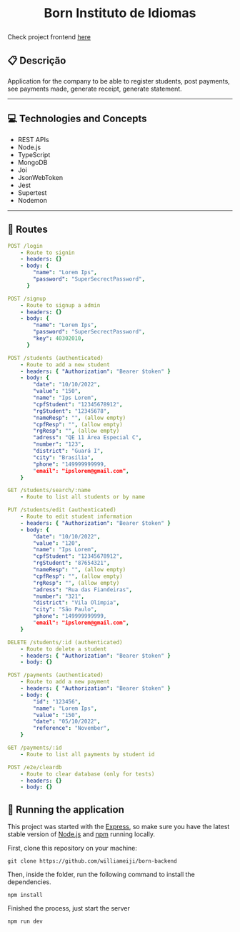 # <p align = "center"> Born Instituto de Idiomas </p>

Check project frontend [here](https://github.com/williameiji/born-frontend)

## :clipboard: Descrição

Application for the company to be able to register students, post payments, see payments made, generate receipt, generate statement.

---

## :computer: Technologies and Concepts

- REST APIs
- Node.js
- TypeScript
- MongoDB
- Joi
- JsonWebToken
- Jest
- Supertest
- Nodemon

---

## :rocket: Routes

```yml
POST /login
    - Route to signin
    - headers: {}
    - body: {
        "name": "Lorem Ips",
        "password": "SuperSecrectPassword",
      }
```

```yml
POST /signup
    - Route to signup a admin
    - headers: {}
    - body: {
        "name": "Lorem Ips",
        "password": "SuperSecrectPassword",
        "key": 40302010,
      }
```

```yml
POST /students (authenticated)
    - Route to add a new student
    - headers: { "Authorization": "Bearer $token" }
    - body: {
        "date": "10/10/2022",
        "value": "150",
        "name": "Ips Lorem",
        "cpfStudent": "12345678912",
        "rgStudent": "12345678",
        "nameResp": "", (allow empty)
        "cpfResp": "", (allow empty)
        "rgResp": "", (allow empty)
        "adress": "QE 11 Área Especial C",
        "number": "123",
        "district": "Guará I",
        "city": "Brasília",
        "phone": "149999999999,
        "email": "ipslorem@gmail.com",
    }
```

```yml
GET /students/search/:name
    - Route to list all students or by name
```

```yml
PUT /students/edit (authenticated)
    - Route to edit student information
    - headers: { "Authorization": "Bearer $token" }
    - body: {
        "date": "10/10/2022",
        "value": "120",
        "name": "Ips Lorem",
        "cpfStudent": "12345678912",
        "rgStudent": "87654321",
        "nameResp": "", (allow empty)
        "cpfResp": "", (allow empty)
        "rgResp": "", (allow empty)
        "adress": "Rua das Fiandeiras",
        "number": "321",
        "district": "Vila Olímpia",
        "city": "São Paulo",
        "phone": "149999999999,
        "email": "ipslorem@gmail.com",
    }
```

```yml
DELETE /students/:id (authenticated)
    - Route to delete a student
    - headers: { "Authorization": "Bearer $token" }
    - body: {}
```

```yml
POST /payments (authenticated)
    - Route to add a new payment
    - headers: { "Authorization": "Bearer $token" }
    - body: {
        "id": "123456",
        "name": "Lorem Ips",
        "value": "150",
        "date": "05/10/2022",
        "reference": "November",
    }
```

```yml
GET /payments/:id
    - Route to list all payments by student id
```

```yml
POST /e2e/cleardb 
    - Route to clear database (only for tests)
    - headers: {}
    - body: {}
```

## 🏁 Running the application

This project was started with the [Express](https://www.npmjs.com/package/express), so make sure you have the latest stable version of [Node.js](https://nodejs.org/en/download/) and [npm](https://www.npmjs.com/) running locally.

First, clone this repository on your machine:

```
git clone https://github.com/williameiji/born-backend
```

Then, inside the folder, run the following command to install the dependencies.

```
npm install
```

Finished the process, just start the server

```
npm run dev
```

